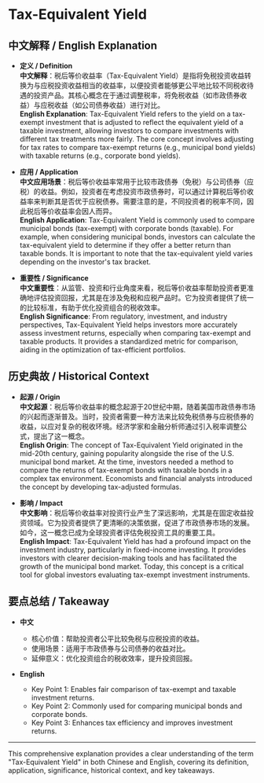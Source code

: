 # Tax-Equivalent Yield

## 中文解释 / English Explanation

* **定义 / Definition**  
  **中文解释**：税后等价收益率（Tax-Equivalent Yield）是指将免税投资收益转换为与应税投资收益相当的收益率，以便投资者能够更公平地比较不同税收待遇的投资产品。其核心概念在于通过调整税率，将免税收益（如市政债券收益）与应税收益（如公司债券收益）进行对比。  
  **English Explanation**: Tax-Equivalent Yield refers to the yield on a tax-exempt investment that is adjusted to reflect the equivalent yield of a taxable investment, allowing investors to compare investments with different tax treatments more fairly. The core concept involves adjusting for tax rates to compare tax-exempt returns (e.g., municipal bond yields) with taxable returns (e.g., corporate bond yields).

* **应用 / Application**  
  **中文应用场景**：税后等价收益率常用于比较市政债券（免税）与公司债券（应税）的收益。例如，投资者在考虑投资市政债券时，可以通过计算税后等价收益率来判断其是否优于应税债券。需要注意的是，不同投资者的税率不同，因此税后等价收益率会因人而异。  
  **English Application**: Tax-Equivalent Yield is commonly used to compare municipal bonds (tax-exempt) with corporate bonds (taxable). For example, when considering municipal bonds, investors can calculate the tax-equivalent yield to determine if they offer a better return than taxable bonds. It is important to note that the tax-equivalent yield varies depending on the investor's tax bracket.

* **重要性 / Significance**  
  **中文重要性**：从监管、投资和行业角度来看，税后等价收益率帮助投资者更准确地评估投资回报，尤其是在涉及免税和应税产品时。它为投资者提供了统一的比较标准，有助于优化投资组合的税收效率。  
  **English Significance**: From regulatory, investment, and industry perspectives, Tax-Equivalent Yield helps investors more accurately assess investment returns, especially when comparing tax-exempt and taxable products. It provides a standardized metric for comparison, aiding in the optimization of tax-efficient portfolios.

## 历史典故 / Historical Context

* **起源 / Origin**  
  **中文起源**：税后等价收益率的概念起源于20世纪中期，随着美国市政债券市场的兴起而逐渐普及。当时，投资者需要一种方法来比较免税债券与应税债券的收益，以应对复杂的税收环境。经济学家和金融分析师通过引入税率调整公式，提出了这一概念。  
  **English Origin**: The concept of Tax-Equivalent Yield originated in the mid-20th century, gaining popularity alongside the rise of the U.S. municipal bond market. At the time, investors needed a method to compare the returns of tax-exempt bonds with taxable bonds in a complex tax environment. Economists and financial analysts introduced the concept by developing tax-adjusted formulas.

* **影响 / Impact**  
  **中文影响**：税后等价收益率对投资行业产生了深远影响，尤其是在固定收益投资领域。它为投资者提供了更清晰的决策依据，促进了市政债券市场的发展。如今，这一概念已成为全球投资者评估免税投资工具的重要工具。  
  **English Impact**: Tax-Equivalent Yield has had a profound impact on the investment industry, particularly in fixed-income investing. It provides investors with clearer decision-making tools and has facilitated the growth of the municipal bond market. Today, this concept is a critical tool for global investors evaluating tax-exempt investment instruments.

## 要点总结 / Takeaway

* **中文**  
  - 核心价值：帮助投资者公平比较免税与应税投资的收益。  
  - 使用场景：适用于市政债券与公司债券的收益对比。  
  - 延伸意义：优化投资组合的税收效率，提升投资回报。

* **English**  
  - Key Point 1: Enables fair comparison of tax-exempt and taxable investment returns.  
  - Key Point 2: Commonly used for comparing municipal bonds and corporate bonds.  
  - Key Point 3: Enhances tax efficiency and improves investment returns.

---

This comprehensive explanation provides a clear understanding of the term "Tax-Equivalent Yield" in both Chinese and English, covering its definition, application, significance, historical context, and key takeaways.